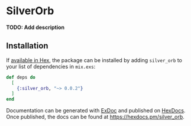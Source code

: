 # SilverOrb

**TODO: Add description**

## Installation

If [available in Hex](https://hex.pm/docs/publish), the package can be installed
by adding `silver_orb` to your list of dependencies in `mix.exs`:

```elixir
def deps do
  [
    {:silver_orb, "~> 0.0.2"}
  ]
end
```

Documentation can be generated with [ExDoc](https://github.com/elixir-lang/ex_doc)
and published on [HexDocs](https://hexdocs.pm). Once published, the docs can
be found at <https://hexdocs.pm/silver_orb>.

